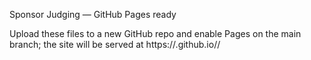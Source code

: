 Sponsor Judging — GitHub Pages ready

Upload these files to a new GitHub repo and enable Pages on the main branch; the site will be served at https://<your-username>.github.io/<repo-name>/
